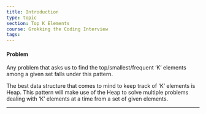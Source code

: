 ```yaml
---
title: Introduction
type: topic
section: Top K Elements
course: Grokking the Coding Interview
tags:
---
```

#### Problem
Any problem that asks us to find the top/smallest/frequent ‘K’ elements among a given set falls under this pattern.

The best data structure that comes to mind to keep track of ‘K’ elements is Heap. This pattern will make use of the Heap to solve multiple problems dealing with ‘K’ elements at a time from a set of given elements.


---